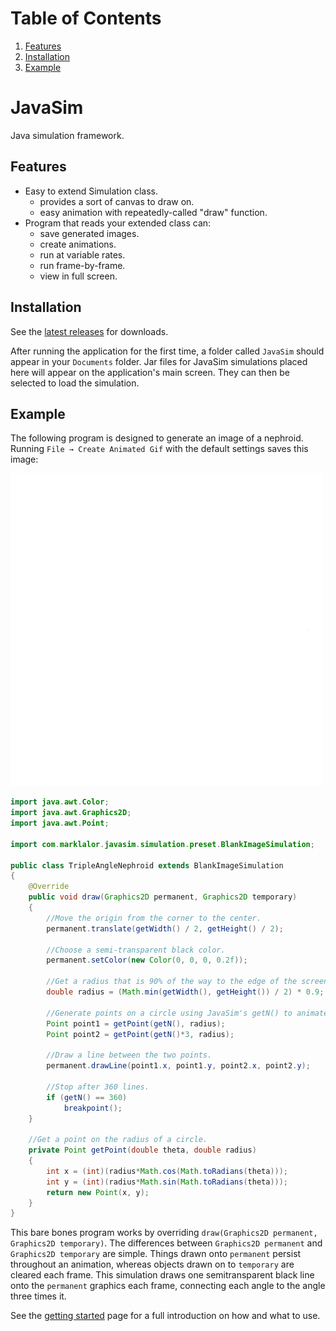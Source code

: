 # Table of Contents
1. [Features](#features)
2. [Installation](#installation)
3. [Example](#example)

# JavaSim

Java simulation framework.

## Features

 * Easy to extend Simulation class.
   * provides a sort of canvas to draw on.
   * easy animation with repeatedly-called "draw" function.
 * Program that reads your extended class can:
   * save generated images.
   * create animations.
   * run at variable rates.
   * run frame-by-frame.
   * view in full screen.

## Installation

See the [latest releases](https://github.com/MarkLalor/JavaSim/releases/latest) for downloads.

After running the application for the first time, a folder called `JavaSim` should appear in
your `Documents` folder. Jar files for JavaSim simulations placed here will appear on the application's
main screen. They can then be selected to load the simulation. 

## Example

The following program is designed to generate an image of a nephroid. Running `File → Create Animated Gif`
with the default settings saves this image:

![Nephroid Example](https://raw.githubusercontent.com/MarkLalor/JavaSim/master/examples/Nephroid.gif)

```java
import java.awt.Color;
import java.awt.Graphics2D;
import java.awt.Point;

import com.marklalor.javasim.simulation.preset.BlankImageSimulation;

public class TripleAngleNephroid extends BlankImageSimulation
{
	@Override
	public void draw(Graphics2D permanent, Graphics2D temporary)
	{
		//Move the origin from the corner to the center.
		permanent.translate(getWidth() / 2, getHeight() / 2);
		
		//Choose a semi-transparent black color.
		permanent.setColor(new Color(0, 0, 0, 0.2f));
		
		//Get a radius that is 90% of the way to the edge of the screen.
		double radius = (Math.min(getWidth(), getHeight()) / 2) * 0.9;
		
		//Generate points on a circle using JavaSim's getN() to animate.
		Point point1 = getPoint(getN(), radius);
		Point point2 = getPoint(getN()*3, radius);
		
		//Draw a line between the two points.
		permanent.drawLine(point1.x, point1.y, point2.x, point2.y);
		
		//Stop after 360 lines.
		if (getN() == 360)
			breakpoint();
	}
	
	//Get a point on the radius of a circle.
	private Point getPoint(double theta, double radius)
	{
		int x = (int)(radius*Math.cos(Math.toRadians(theta)));
		int y = (int)(radius*Math.sin(Math.toRadians(theta)));
		return new Point(x, y);
	}
}
```

This bare bones program works by overriding `draw(Graphics2D permanent, Graphics2D temporary)`.
The differences between `Graphics2D permanent` and `Graphics2D temporary`
are simple. Things drawn onto `permanent` persist throughout an animation, whereas objects drawn on to `temporary`
are cleared each frame.
This simulation draws one semitransparent black line onto the `permanent` graphics each frame, connecting each angle to the angle three times it.

See the [getting started](https://github.com/MarkLalor/JavaSim/wiki/Getting-Started) page for a full introduction on how and what to use.